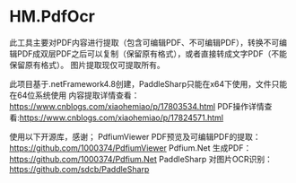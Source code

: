 # HM.PdfOcr
此工具主要对PDF内容进行提取（包含可编辑PDF、不可编辑PDF），转换不可编辑PDF成双层PDF之后可以复制（保留原有格式），或者直接转成文字PDF（不能保留原有格式）。
图片提取现仅可提取所有。

此项目基于.netFramework4.8创建，PaddleSharp只能在x64下使用，文件只能在64位系统使用
内容提取详情查看：https://www.cnblogs.com/xiaohemiao/p/17803534.html
PDF操作详情查看:https://www.cnblogs.com/xiaohemiao/p/17824571.html

使用以下开源库，感谢；
PdfiumViewer PDF预览及可编辑PDF的提取： 
https://github.com/1000374/PdfiumViewer 
Pdfium.Net 生成PDF： 
https://github.com/1000374/Pdfium.Net
PaddleSharp 对图片OCR识别： 
https://github.com/sdcb/PaddleSharp 
